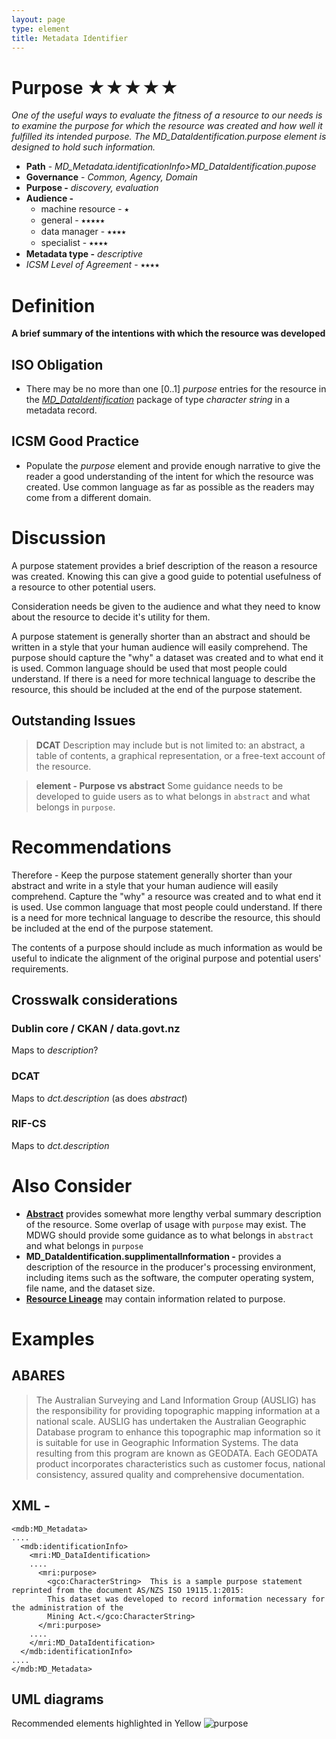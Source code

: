 ```yaml
---
layout: page
type: element
title: Metadata Identifier
---
```

#  Purpose ★★★★★
*One of the useful ways to evaluate the fitness of a resource to our needs is to examine the purpose for which the resource was created and how well it fulfilled its intended purpose.  The *MD_DataIdentification.purpose* element is designed to hold such information.*

- **Path** - *MD_Metadata.identificationInfo>MD_DataIdentification.pupose*
- **Governance** -  *Common, Agency, Domain*
- **Purpose -** *discovery, evaluation*
- **Audience -** 
  - machine resource - ⭑
  - general - ⭑⭑⭑⭑⭑
  - data manager - ⭑⭑⭑⭑
  - specialist - ⭑⭑⭑⭑
- **Metadata type -** *descriptive*
- *ICSM Level of Agreement* - ⭑⭑⭑⭑

# Definition 
**A brief summary of the intentions with which the resource was developed**

## ISO Obligation 
- There may be no more than one [0..1] *purpose* entries for the resource in the   *[MD_DataIdentification](https://www.loomio.org/d/oqKd8GHM/class-md_dataidentification)* package of type *character string* in a metadata record.

## ICSM Good Practice 
- Populate the *purpose* element and provide enough narrative to give the reader a good understanding of the intent for which the resource was created. Use common language as far as possible as the readers may come from a different domain.

# Discussion 
A purpose statement provides a brief description of the reason a resource was created. Knowing this can give a good guide to potential usefulness of a resource to other potential users.

Consideration needs be given to the audience and what they need to know about the resource to decide it's utility for them.

A purpose statement is generally shorter than an abstract and should be written in a style that your human audience will easily comprehend. The purpose should capture the "why" a dataset was created and to what end it is used. Common language should be used that most people could understand. If there is a need for more technical language to describe the resource, this should be included at the end of the purpose statement.

## Outstanding Issues
> **DCAT**
Description may include but is not limited to: an abstract, a table of contents, a graphical representation, or a free-text account of the resource.

> **element - Purpose vs abstract**
Some guidance needs to be developed to guide users as to what belongs in `abstract` and what belongs in `purpose`.

# Recommendations 
Therefore - Keep the purpose statement  generally shorter than your abstract and write in a style that your human audience will easily comprehend. Capture the "why" a resource was created and to what end it is used. Use common language that most people could understand. If there is a need for more technical language to describe the resource, this should be included at the end of the purpose statement.

The contents of a purpose should include as much information as would be useful to indicate the alignment of the original purpose and potential users' requirements.

## Crosswalk considerations

### Dublin core / CKAN / data.govt.nz
Maps to *description*?

### DCAT
Maps to *dct.description* (as does *abstract*)

### RIF-CS
Maps to *dct.description*

# Also Consider
- **[Abstract](https://www.loomio.org/d/f2lFqJTE/md_identification-abstract-definition)** provides somewhat more lengthy verbal summary description of the resource. Some overlap of usage with `purpose` may exist. The MDWG should provide some guidance as to what belongs in `abstract` and what belongs in `purpose`
- **MD_DataIdentification.supplimentalInformation -** provides a description of the resource in the producer's processing environment, including items such as the software, the computer operating system, file name, and the dataset size. 
- **[Resource Lineage](https://www.loomio.org/d/ifwCE2kg/md_identification-resourcelineage-definition)** may contain information related to purpose.

# Examples

## ABARES
> The Australian Surveying and Land Information Group (AUSLIG) has the responsibility for providing topographic mapping information at a national scale. 
AUSLIG has undertaken the Australian Geographic Database program to enhance this topographic map information so it is suitable for use in Geographic Information Systems. 
The data resulting from this program are known as GEODATA. Each GEODATA product incorporates characteristics such as customer focus, national consistency, assured quality and comprehensive documentation.

## XML -
```
<mdb:MD_Metadata>
....
  <mdb:identificationInfo>
    <mri:MD_DataIdentification>
    ....
      <mri:purpose>
        <gco:CharacterString>  This is a sample purpose statement reprinted from the document AS/NZS ISO 19115.1:2015:
        This dataset was developed to record information necessary for the administration of the
        Mining Act.</gco:CharacterString>
      </mri:purpose>
    ....
    </mri:MD_DataIdentification>
  </mdb:identificationInfo>
....
</mdb:MD_Metadata>
```

## UML diagrams
Recommended elements highlighted in Yellow
![purpose](https://loomio-uploads.s3.amazonaws.com/documents/files/000/201/316/original/1560208769514)
